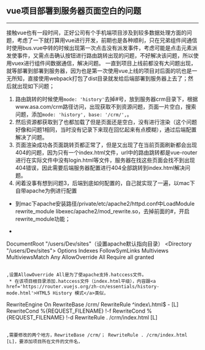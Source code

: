 ## vue项目部署到服务器页面空白的问题
***
接触vue也有一段时间，正好公司有个手机端项目涉及到较多数据处理方面的问题，考虑了一下就打算用vue进行开发，前期也是各种顺利，只在兄弟组件间通信时使用bus.vue中转的时候出现第一次点击没有派发事件，考虑可能是点击元素派发使事件，又需点击确认按钮进行路由跳转出现的问题，不好解决该问题，所以使用vuex进行组件间数据通信，解决问题。
一直到项目上线前都没有大问题出现，就等部署到部署到服务器，因为也是第一次使用vue上线的项目对后面的坑也是一无所知，直接使用webpack打包了dist目录就发给后端部署到服务器上去了；然后就出现如下问题；
1. 路由跳转的时候使用`mode: 'history'`去掉#号，放到服务器crm目录下，根据www.asa.com/crm路径访问，出现获取不到资源问题，页面一片空白，搜索问题，添加`mode: 'history', base: '/crm/',`。
2. 然后资源都获取到了也都加载了但是页面还是空白，没有进行渲染（这个问题好像和问题1相同，当时没有记录下来现在回忆起来有点模糊），通过后端配置解决了问题。
3. 页面渲染成功各页面跳转页都正常了，但是又出现了在当前页面刷新都会出现404的问题，因为只有一个index.html文件，url中的路由跳转都是vue-router进行在实际文件中没有login.html等文件，服务器在找这些页面会找不到出现404错误，因此需要后端服务器配置进行404全部跳转到index.html解决问题。
4. 闲着没事有想到问题3，后端到底如何配置的，自己就实现了一遍，以mac下自带apache为例进行配置
* 到mac下apache安装路径/private/etc/apache2/httpd.conf中LoadModule rewrite_module libexec/apache2/mod_rewrite.so，去掉前面的#，开启rewrite_module功能；
* ```
DocumentRoot "/users/Dev/sites"（设置apache默认指向目录）
  <Directory "/users/Dev/sites">
      Options Indexes FollowSymLinks Multiviews
      MultiviewsMatch Any
      AllowOverride All
      Require all granted
  </Directory>
  
  ```
  
  ,设置AllowOverride All是为了使apache支持.hatccess文件。
  * 在该项目根目录添加.hatccess文件（index.html平级），内容跟<a href='https://router.vuejs.org/zh-cn/essentials/history-mode.html'>HTML5 History 模式</a>类似，
  ```
  <IfModule mod_rewrite.c>
  RewriteEngine On
  RewriteBase /crm/
  RewriteRule ^index\.html$ - [L]
  RewriteCond %{REQUEST_FILENAME} !-f
  RewriteCond %{REQUEST_FILENAME} !-d
  RewriteRule . /crm/index.html [L]
</IfModule>

```

,需要修改的两个地方，RewriteBase /crm/； RewriteRule . /crm/index.html [L]，要添加项目所在文件的文件名，
